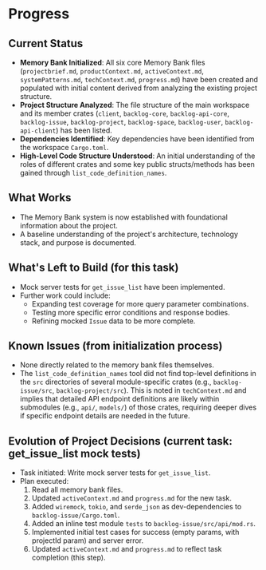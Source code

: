 # Progress

## Current Status
-   **Memory Bank Initialized**: All six core Memory Bank files (`projectbrief.md`, `productContext.md`, `activeContext.md`, `systemPatterns.md`, `techContext.md`, `progress.md`) have been created and populated with initial content derived from analyzing the existing project structure.
-   **Project Structure Analyzed**: The file structure of the main workspace and its member crates (`client`, `backlog-core`, `backlog-api-core`, `backlog-issue`, `backlog-project`, `backlog-space`, `backlog-user`, `backlog-api-client`) has been listed.
-   **Dependencies Identified**: Key dependencies have been identified from the workspace `Cargo.toml`.
-   **High-Level Code Structure Understood**: An initial understanding of the roles of different crates and some key public structs/methods has been gained through `list_code_definition_names`.

## What Works
-   The Memory Bank system is now established with foundational information about the project.
-   A baseline understanding of the project's architecture, technology stack, and purpose is documented.

## What's Left to Build (for this task)
-   Mock server tests for `get_issue_list` have been implemented.
-   Further work could include:
    -   Expanding test coverage for more query parameter combinations.
    -   Testing more specific error conditions and response bodies.
    -   Refining mocked `Issue` data to be more complete.

## Known Issues (from initialization process)
-   None directly related to the memory bank files themselves.
-   The `list_code_definition_names` tool did not find top-level definitions in the `src` directories of several module-specific crates (e.g., `backlog-issue/src`, `backlog-project/src`). This is noted in `techContext.md` and implies that detailed API endpoint definitions are likely within submodules (e.g., `api/`, `models/`) of those crates, requiring deeper dives if specific endpoint details are needed in the future.

## Evolution of Project Decisions (current task: get_issue_list mock tests)
-   Task initiated: Write mock server tests for `get_issue_list`.
-   Plan executed:
    1.  Read all memory bank files.
    2.  Updated `activeContext.md` and `progress.md` for the new task.
    3.  Added `wiremock`, `tokio`, and `serde_json` as dev-dependencies to `backlog-issue/Cargo.toml`.
    4.  Added an inline test module `tests` to `backlog-issue/src/api/mod.rs`.
    5.  Implemented initial test cases for success (empty params, with projectId param) and server error.
    6.  Updated `activeContext.md` and `progress.md` to reflect task completion (this step).
